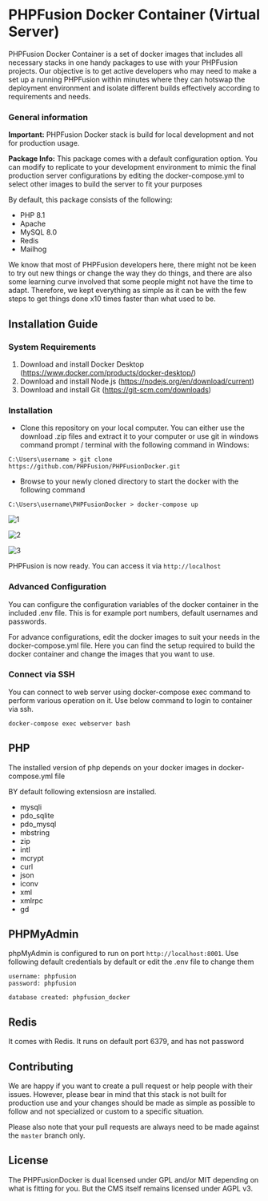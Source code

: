 # PHPFusion Docker Container (Virtual Server)

PHPFusion Docker Container is a set of docker images that includes all necessary stacks in one handy packages to use with your PHPFusion projects.
Our objective is to get active developers who may need to make a set up a running PHPFusion within minutes where
they can hotswap the deployment environment and isolate different builds effectively according to requirements and needs.

### General information
**Important:** PHPFusion Docker stack is build for local development and not for production usage.

**Package Info:**
This package comes with a default configuration option. You can modify to replicate to your development environment to mimic the final production server configurations by editing the docker-compose.yml to select other images to build the server to fit your purposes

By default, this package consists of the following:
- PHP 8.1
- Apache
- MySQL 8.0
- Redis
- Mailhog

We know that most of PHPFusion developers here, there might not be keen to try out new things or change the way they do things, and there are also some learning curve involved that some people might not have the time to adapt. Therefore, we kept everything as simple as it can be with the few steps to get things done x10 times faster than what used to be.


Installation Guide
---

### System Requirements

1. Download and install Docker Desktop (https://www.docker.com/products/docker-desktop/)
2. Download and install Node.js (https://nodejs.org/en/download/current)
3. Download and install Git (https://git-scm.com/downloads)

### Installation

- Clone this repository on your local computer. You can either use the download .zip files and extract it to your computer
  or use git in windows command prompt / terminal with the following command in Windows:

```git
C:\Users\username > git clone https://github.com/PHPFusion/PHPFusionDocker.git 
```

- Browse to your newly cloned directory to start the docker with the following command
  
```git
C:\Users\username\PHPFusionDocker > docker-compose up
```

![1](https://github.com/PHPFusion/PHPFusionDocker/assets/4078041/af3a08fd-cd5a-4cd7-8c64-f6035986818f)

![2](https://github.com/PHPFusion/PHPFusionDocker/assets/4078041/b5104bb9-c1af-441f-9bf4-7769e8e80aa2)

![3](https://github.com/PHPFusion/PHPFusionDocker/assets/4078041/2fff0a8c-ee8d-467e-b06b-4be7a77e0a40)


PHPFusion is now ready. You can access it via ```http://localhost```

### Advanced Configuration

You can configure the configuration variables of the docker container in the included .env file. This is for example port numbers, default usernames and passwords.

For advance configurations, edit the docker images to suit your needs in the docker-compose.yml file. Here you can find the setup required to build the docker container and change the images that you want to use.

### Connect via SSH
You can connect to web server using docker-compose exec command to perform various operation on it. Use below command to login to container via ssh.
```docker-file
docker-compose exec webserver bash
```

PHP
---
The installed version of php depends on your docker images in docker-compose.yml file

BY default following extensiosn are installed.

- mysqli
- pdo_sqlite
- pdo_mysql
- mbstring
- zip
- intl
- mcrypt
- curl
- json
- iconv
- xml
- xmlrpc
- gd

PHPMyAdmin
---
phpMyAdmin is configured to run on port ```http://localhost:8001```. Use following default credentials by default or edit the .env file to change them

```
username: phpfusion
password: phpfusion
```

```docker
database created: phpfusion_docker
```

Redis
---
It comes with Redis. It runs on default port 6379, and has not password

Contributing
---
We are happy if you want to create a pull request or help people with their issues. However, please bear in mind that
this stack is not built for production use and your changes should be made as simple as possible to follow and not specialized or custom to a specific situation.

Please also note that your pull requests are always need to be made against the ``master`` branch only.

License
---
The PHPFusionDocker is dual licensed under GPL and/or MIT depending on what is fitting for you. But the CMS itself remains licensed under AGPL v3. 
